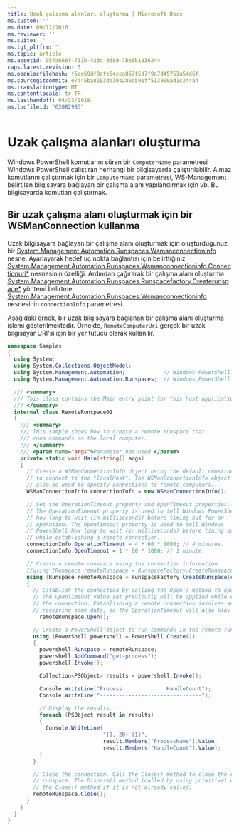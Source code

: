 ```yaml
---
title: Uzak çalışma alanları oluşturma | Microsoft Docs
ms.custom: ''
ms.date: 09/12/2016
ms.reviewer: ''
ms.suite: ''
ms.tgt_pltfrm: ''
ms.topic: article
ms.assetid: 057a666f-731b-423d-9d80-7be6b1836244
caps.latest.revision: 5
ms.openlocfilehash: f6cc69df8afe64cea867f5d7f9a7d45753a54d6f
ms.sourcegitcommit: e7445ba8203da304286c591ff513900ad1c244a4
ms.translationtype: MT
ms.contentlocale: tr-TR
ms.lasthandoff: 04/23/2019
ms.locfileid: "62082983"
---
```

# <a name="creating-remote-runspaces"></a>Uzak çalışma alanları oluşturma

Windows PowerShell komutlarını süren bir `ComputerName` parametresi Windows PowerShell çalıştıran herhangi bir bilgisayarda çalıştırılabilir. Almaz komutlarını çalıştırmak için bir `ComputerName` parametresi, WS-Management belirtilen bilgisayara bağlayan bir çalışma alanı yapılandırmak için vb. Bu bilgisayarda komutları çalıştırmak.

## <a name="using-a-wsmanconnection-to-create-a-remote-runspace"></a>Bir uzak çalışma alanı oluşturmak için bir WSManConnection kullanma

 Uzak bilgisayara bağlayan bir çalışma alanı oluşturmak için oluşturduğunuz bir [System.Management.Automation.Runspaces.Wsmanconnectioninfo](/dotnet/api/System.Management.Automation.Runspaces.WSManConnectionInfo) nesne. Ayarlayarak hedef uç nokta bağlantısı için belirttiğiniz [System.Management.Automation.Runspaces.Wsmanconnectioninfo.Connectionuri*](/dotnet/api/System.Management.Automation.Runspaces.WSManConnectionInfo.ConnectionUri) nesnesinin özelliği. Ardından çağırarak bir çalışma alanı oluşturma [System.Management.Automation.Runspaces.Runspacefactory.Createrunspace*](/dotnet/api/System.Management.Automation.Runspaces.RunspaceFactory.CreateRunspace) yöntemi belirtme [System.Management.Automation.Runspaces.Wsmanconnectioninfo ](/dotnet/api/System.Management.Automation.Runspaces.WSManConnectionInfo) nesnesinin `connectionInfo` parametresi.

 Aşağıdaki örnek, bir uzak bilgisayara bağlanan bir çalışma alanı oluşturma işlemi gösterilmektedir. Örnekte, `RemoteComputerUri` gerçek bir uzak bilgisayar URI'si için bir yer tutucu olarak kullanılır.

```csharp
namespace Samples
{
  using System;
  using System.Collections.ObjectModel;
  using System.Management.Automation;            // Windows PowerShell namespace.
  using System.Management.Automation.Runspaces;  // Windows PowerShell namespace.

  /// <summary>
  /// This class contains the Main entry point for this host application.
  /// </summary>
  internal class RemoteRunspace02
  {
    /// <summary>
    /// This sample shows how to create a remote runspace that
    /// runs commands on the local computer.
    /// </summary>
    /// <param name="args">Parameter not used.</param>
    private static void Main(string[] args)
    {
      // Create a WSManConnectionInfo object using the default constructor
      // to connect to the "localHost". The WSManConnectionInfo object can
      // also be used to specify connections to remote computers.
      WSManConnectionInfo connectionInfo = new WSManConnectionInfo();

      // Set the OperationTimeout property and OpenTimeout properties.
      // The OperationTimeout property is used to tell Windows PowerShell
      // how long to wait (in milliseconds) before timing out for an
      // operation. The OpenTimeout property is used to tell Windows
      // PowerShell how long to wait (in milliseconds) before timing out
      // while establishing a remote connection.
      connectionInfo.OperationTimeout = 4 * 60 * 1000; // 4 minutes.
      connectionInfo.OpenTimeout = 1 * 60 * 1000; // 1 minute.

      // Create a remote runspace using the connection information.
      //using (Runspace remoteRunspace = RunspaceFactory.CreateRunspace())
      using (Runspace remoteRunspace = RunspaceFactory.CreateRunspace(connectionInfo))
      {
        // Establish the connection by calling the Open() method to open the runspace.
        // The OpenTimeout value set previously will be applied while establishing
        // the connection. Establishing a remote connection involves sending and
        // receiving some data, so the OperationTimeout will also play a role in this process.
          remoteRunspace.Open();

        // Create a PowerShell object to run commands in the remote runspace.
        using (PowerShell powershell = PowerShell.Create())
        {
          powershell.Runspace = remoteRunspace;
          powershell.AddCommand("get-process");
          powershell.Invoke();

          Collection<PSObject> results = powershell.Invoke();

          Console.WriteLine("Process              HandleCount");
          Console.WriteLine("--------------------------------");

          // Display the results.
          foreach (PSObject result in results)
          {
            Console.WriteLine(
                              "{0,-20} {1}",
                              result.Members["ProcessName"].Value,
                              result.Members["HandleCount"].Value);
          }
        }

        // Close the connection. Call the Close() method to close the remote
        // runspace. The Dispose() method (called by using primitive) will call
        // the Close() method if it is not already called.
        remoteRunspace.Close();
      }
    }
  }
}
```
